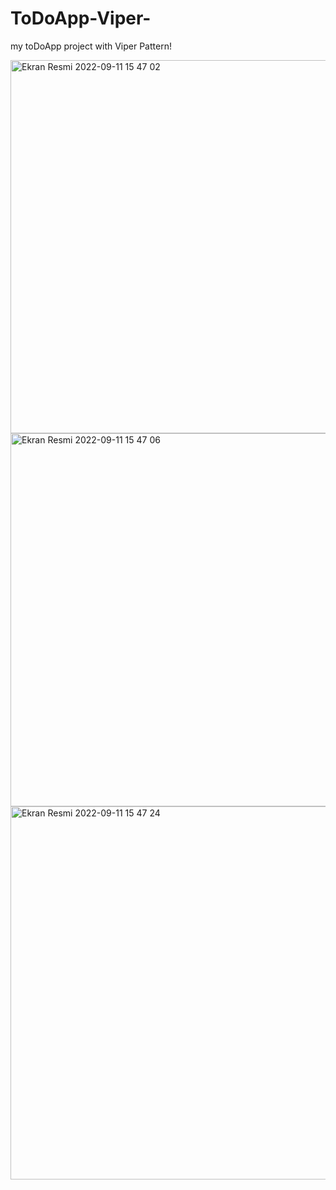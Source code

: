 # ToDoApp-Viper-

my toDoApp project with Viper Pattern!

<img width="597" alt="Ekran Resmi 2022-09-11 15 47 02" src="https://user-images.githubusercontent.com/46723964/189528330-f9e4ed8b-69de-4f37-9fe3-1896233d13d5.png">
<img width="597" alt="Ekran Resmi 2022-09-11 15 47 06" src="https://user-images.githubusercontent.com/46723964/189528332-6ba6e827-8e05-426b-b7a8-19c13639d434.png">
<img width="597" alt="Ekran Resmi 2022-09-11 15 47 24" src="https://user-images.githubusercontent.com/46723964/189528334-225a344f-a36c-427f-a789-d4ae21b07479.png">
